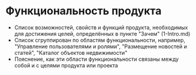 # Функциональность продукта

- Список возможностей, свойств и функций продукта, необходимых для достижения целей, определённых в пункте "Зачем" (1-Intro.md)
- Список сгруппирован по областям функциональности, например, "Управление пользователями и ролями", "Размещение новостей и статей", "Каталог объектов недвижимости"
- Пояснение, как эти области функциональности связаны между собой и с целями продукта или проекта

